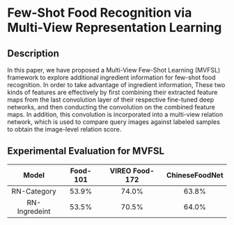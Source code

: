   Few-Shot Food Recognition via Multi-View Representation Learning
====
  Description
--
  In this paper, we have proposed a Multi-View Few-Shot Learning (MVFSL) framework to explore additional ingredient information for few-shot food recognition. In order to take advantage of ingredient information, These two kinds of features are effectively by first combining their extracted feature maps from the last convolution layer of their respective fine-tuned deep networks, and then conducting the convolution on the combined feature maps. In addition, this convolution is incorporated into a multi-view relation network, which is used to compare query images against labeled samples to obtain the image-level relation score.

Experimental Evaluation for  MVFSL
--
Model| Food-101| VIREO Food-172|ChineseFoodNet
:-----:|:-----:|:-----:|:----------:|
RN-Category | 53.9%|74.0%| 63.8%| 
RN-Ingredeint| 53.5\%|  70.5\%|  64.0\%|
